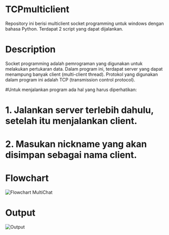 # TCPmulticlient
Repository ini berisi multiclient socket programming untuk windows dengan bahasa Python. Terdapat 2 script yang dapat dijalankan.


# Description
Socket programming adalah pemrograman yang digunakan untuk melakukan pertukaran data. Dalam program ini, terdapat server yang dapat menampung banyak client (multi-client thread).
Protokol yang digunakan dalam program ini adalah TCP (transmission control protocol).

#Untuk menjalankan program ada hal yang harus diperhatikan:
#    1. Jalankan server terlebih dahulu, setelah itu menjalankan client.
#   2. Masukan nickname yang akan disimpan sebagai nama client.


# Flowchart
![Flowchart MultiChat](https://user-images.githubusercontent.com/72459313/124767019-a223a980-df61-11eb-9ec9-89efa315b2a3.png)
# Output
![Output](https://user-images.githubusercontent.com/72459313/124768752-20cd1680-df63-11eb-9e08-1179632a4783.png)

